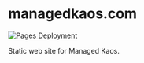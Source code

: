 # managedkaos.com

[![Pages Deployment](https://github.com/managedkaos/managedkaos.com/actions/workflows/jekyll.yml/badge.svg)](https://github.com/managedkaos/managedkaos.com/actions/workflows/jekyll.yml)

Static web site for Managed Kaos.
